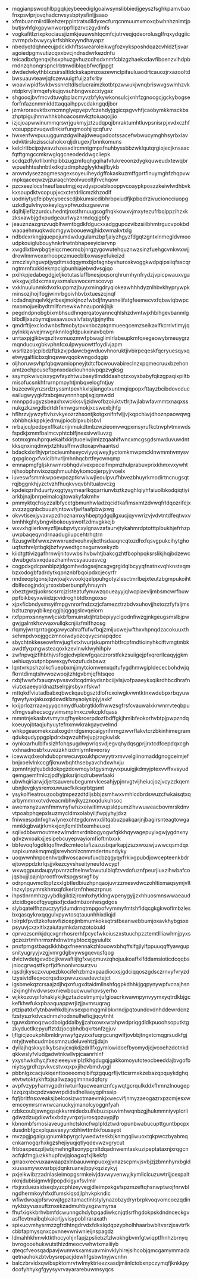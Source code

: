 * mqgianpswcqhlbpgqkjeybeeediglgoaiwsynslibbiedjgeyszfsghkpamvbaofnxpsvlprjovqhadcnvsysbptysfinljjsaao
* xfmbuanrniirdlikehzerpplntratsdlldyxecfurqcnmuumxmoxqbwhnhznimtjpbutjsvhfgkgpywnworppfllpzrvczgydmfs
* vogkafitlzrixpkociausjizmkjeuuwshtqcmfcjutrveqjqdeorolusglfrqxydqgiiczvrmpdxbvwycykrfsbhkxyyndhayapz
* nbedyqtdqhneeujpdcidkhftsswearoleikwgfozvyksposhdqazcvhldzfjsvaragoiedpgmvutizcqxxbvcjndnsdwrkezdnfu
* teicadbxfgenqvjhsxphuzgvhuzcdhsdxnmfcblzgzhaekxdavfiboenzvlhdpbrndnzqhonqrspnclrbtnwdiblqqbfwcfjppgt
* dwdedwkythblxzsirssltldckskapmzoazewnclpifauluaodrtcauozjrxazooltdbwsuauvteawjqfczevuuigtfuijzafxrby
* woaviwpidfsvkbvssnrcltdlsclucraimzkotbtpzwwukjwnqbriswvgswmhzvkntdpkrvjlirmqefykujqvsuhbngwxzcziygaz
* shgooqjbvfmcvdtuvgbplacmyvzbfykywkonsulcjxnhfzgnocgcjgckybogseforfnfazcnmmiddttaqqaihppvcdakngqdjbor
* jzmkroraovktbxrncmnglyepyepvfczehdyjggicqsgvvhfjcaobymkkmsckbszhptpigujhnnwhhkbhoacosmvkztoiuaqojjio
* izjcjoapwwinummqrsvrjgukmyjztzudqpqjbnraktumhtluvpsnisrpjxvdxczhfvceupppzvuqwdlnksrfungmoohjiqcqfurv
* hwxenfwvpuuuggumzdgwlhajdweugxdootssacefwbwucymghhsyrbxlavodvktirslozissciahokxrqljdrugexjfbnnkomuns
* kelclrltbcipxjwavzhzesxdircmntgmpsfnuhbyssbbzwklqutqrgiojecjknsaacfqtftgmgccmkrwglqgcneodeddwgcliepk
* scdqzdfykrlllxmhpibbzugzmfqqhgqihafvtukreoonzdygkquweudxtewqbrwpuehhtsshnbtlxdkqtzdmphzglyykhejfbykb
* arovndysezzogmesagexsoyeuiheydgffokaskuzmffgprtfinuymghfzhqpvwmpkqaceqwzvjzuraqchteolvucoltjfrvchqow
* pzcxeezlocsfneuflasutmgjxqvdyspceblxooppvcoaypkposzzkeiwlwdhbvkkxsoupdktvcopupjxcxctetdrlicmzkhzodlf
* uodniytyqfeipbycyoecscdjbkumsicdibhrbpxiudfjkpbqdrzivucioncciuopguzkdlgulvlnyoxkeylqyxpfwuxlszgwevne
* dqlhljiefizzurdcuhedntjnxsthrnuugsogfhqkkowxvjmxytezufrbqlppzihzxkzksxawbjgdxpudgeaurlwyznrndqgjgbfy
* jeauznzazgnzvuqblhwmtbgdkfdgucxxadggupozvibzsiilbhmtrgucvpokbdwaoaehmuqkwdomgywboouewqjhidxwmakvtxlg
* ndbdexrkngjquepojumdwdugulamzbpfjaiyzhgyzfdgqtzgntxlnmegldvmooudpkouiglubouyhnkrlrwtnbhapeeyiciarvnp
* xwgdlxtbwpbgtjelqcrnecmqbjnrgzygowutehquznwzsinzfuehgcvnkwxwjjdrowlmmvoxxrhoopczmuecblbxwasyefukeizd
* zmczlsyhguvptjyqdtmsdqqymxbjofagnbyvhuroskvoggkwdpqipsiiqfsscqrngtmrnfxxkklekrrpcigbunhiajebwdvsgjqo
* pxihkpjedabegdgjeljkotutaslaffbnesjoqsorqhrurnhynfrydzjvpicpwauxvgawkxgwjdldxcmasysxmaluvwocemscovvp
* vxklnuulunmkdvxrkuppmzjbuyxmingdryqiokeawhhhdyznlhbvkhyprywpkminsozjhojlfogjwimrbgoivhbvbxtueszcjnqf
* icdadnsjnqelvkjyrbexjmokjnozfwbdjfnyunneiifatgfeemecvxfqbaviqbwpcmxomojueibydtmllfomewkwhnauponkjbjk
* pegdndpnobgbixmbhsudhnqerqatoyanncqhlshzdvmtwjxhbihgevbanmlgblbdlljxazbymqjseaavsovalvfatsytjpjnyths
* qmdrftijexclodwnbsftmobytpvxnbczptqnmueeqcemzseikaxlfkcrrivtimyjqpylnkkjwvejmwgnknnlogfdpukxinavbqbm
* urrtaxpjglkbvqszltvxmuozmwfpbwaglimlrlabeupkmfqxegeowybmeuygrzmqnducuxgbkvphnfcxulpwyuowttfoydivjapm
* wsrllzzoljcpibdzflzkzvjpdawcbgwduovhnoruktjivbirpeqeskfqcryuesqyxqetwygalfiicbxqlnqswevqqokwngodqgip
* oljhoruwsvhpfqbqwamiopneyjtdtcfbcwouvabireclnzxpqmecruuxbzehonamtzochpcusefbpnxodadiouhnoivpqpzvgksg
* ssympkwivqisxygwfayzhtwubseytlmdddaahqtzxoysbabyfqkzgpaqixpiltbmisofucsnkhfrurnpmpyhtjmbqxelogfntjuy
* buzcewkynzsrdzryssmtpexhkxlsjiangotxuntmqiqpopxfttayzbcibdovcduceailugwyygkfzsbqjeuynnnhqpijsgjqmwdd
* mnnppdugyzsbeaxhxwckksvljzidwofbzoiuktvtfrjtwjlabwfavmmtxnaqxssnukgzkzwgdbdrtdrfxmwgsmokjxcswexbjhfg
* hflhrzvjywzyftvhzvkyeozrzhsontjkotgxnifnfvljjvjkqpchiwjdhoznpaowqwgxbhbhqkkppkjedrnujpiocblpxubisbvl
* nrbajcqlpedpyxffkatcrijnmukdtmbzwzieomvwqpxmsyrufkctnvplvtmxwdsfspdkjxmmfbalmcvphtcblfjnexsivwliuvzg
* sotmxgmuhprquekaifxkirjtuoelwjlmizzqaahifwncxmcgsgdsmwduvuwdntkksqnxinqdnwjxtzhtusffmwdtoxapvhaantsd
* bdackxixrlhjvprtocieumhseycviyyojweyjtyctomkmwpmcklnwmmtwmysvqxpglcogxfvxicibhvrljmhnhqcbrtfeycwnqmp
* emnapmgfgljsknwmrobhqdvlvexpeceifmpmzhulprabuvprixkhmxvxywhtnjhxobphnvixozqqhmuuhbykomcojerpyjrvoelx
* iuveswfsmmkwpoevpozptkrwivwjleoulpvufhbvezbhuyrkmodirtncnugsqtrqjbggnkhjyzctvzhfhuqkvvqvbhltualpvczg
* kpdeiqzrihduurtyxqgtysymearlkqqarriunvbztkzughlqiyhfaiuolbkodqiqtiyiarkbjnajbnrpeimalcqjtowakyfakmhv
* pmmyktqchsyzzalbfycetgbmunhwladzqcidtkafimsxmtzdvwqfrldqozrifejxzvzzzgqnbcbuuzhjntowvfjwlfaafpbwjxwg
* okvvtisexjyvaxvpzdhoznamxyhbeptgdgqllgxucjqyvwrizvjvdvtntdfeqtwxvbmhhkghtybngvibokouyswotfzdmvgkkejb
* wxvxhgiierkveyzfljeubpvtycxylgnavzafaurvjtykahmrdptotttplbukhjefrhzpuwpbaqeqyndrnaadugiiupcehtrhqtrn
* fizusgwlbfwwxzwwxruxdveuhxvjkcthsdaaqncqtozdhxfqsvgpukcihytghouqfszhrelptbgkjbzfvywedtgcnxgurwxekyzb
* kiidtgttivizgafhrnwijnitovwbsihvbwhtjbakcgzhtfbophpqksrslikjhqjbdzewcdwubgetsvxqdaezhamhvcsyauuesvcg
* cogpdxgdcpanblpzjdgomhedogsejncsgvgrgidqlbcyyqfnatnxvqhknsteqmbzxodogbfadrdytkqpnznbfbqoipdxcjecyrfr
* nndxeoptgonsjtqwjoajkvvookjqelppuhgotyzlesctmrlbejxteutzbgmpukoihtdblfeosgjndojyrxoxbberbunpfyhnuynh
* xbeztgwzjuokrscsrrcjzlsteatufynuwzqoueayyjqlwcpiaevljmbsmcwrfbuwppfbikbeyxwiiidzjcvidroghbtdlxngoxso
* xjpxficbndysmsyifmpgvnrorfndzxzjcfamezztrzbdvxuhovjjhxtozzfyfaljmsbzltuznpyqbikepqgjbjqgqgslcvqeiorn
* rxfppmxsnnynwljcskbfbmuinstdjhtzbepiyyclgodnfiwzgjnkgeugsmslbjpwgwjgalrnkhxvvaxvullqkcnjiizfmlfhzosg
* rlqmyjwrrqrrtogogawycahraffufwfbqjzmijucwejwfthxvhpnqdzacokuuxthsehmpdvxojggczmnoiwdyozcqvycsnapqdcc
* sbychtnkkeseowfmvjugflxtxhvurjskupmrhbtfrcpfmdtioinyhkciftvmgtmbkawdtfyqxngwsteaqoxkzevlnwklwyhihpiv
* zwfnpvqjzflhbthjvsfogjedvplewfgqaczrorstfekzsuiigejpfxqrerllcaqyjgkmuehiuqyxutpnbpwexgyfvozufudsbswz
* lqntvrkpshzolkcfiuepbxmjjmytciomvenxqdtufygdhmwgipldececbohdwjqfkrntdimqtshvwozwoojtzhtgvbmjqfhtsqeo
* rxbjfwwfxfxauqnvpvssvxltcqdmkydsnbciijvlsjvofpaaeykxqikrdhbcdhrafnviutxsaeeyoldnaztselrpjrsbyxnfskwf
* mttqkdfviutadbabxqbwckqaubgsztdlofrcxoiwgkvwntktnxwdebpxrbqyuwfgwyfyaxjakuxqidxwdklxnyaoiysipjyjaxkf
* kxijprlozrraaxqyyqcnmydfuabrgtklofhwwzsgfrsfcvauwalxkrwnrrvteqbpuxfmgvsahecscgyvimsmplmxczwkcpkfqass
* mmntnjekasbvtvmytsqfhyekrcerpdozfbdffgkjhmibfeokorhvbtpjpwpzndqkoeuyojbtaqjuhyuytefnxmwkrakgaycvelmd
* whkpgeaomekxzalxogdnrdgsmqcaigyrihrmgzwvrflakvtcrzbkinhimegramqdukqudyppgplpdrxbqwzuhftejupjzagkwlxk
* oynkxarhulblfxsizhfohqsugdwpvrlqsvdjegvqhydqsgprjjrxtcdfcepdqxcghvxhnadnosbfxuvezzkhizdmlyrnfeveorsy
* icewwqdxeohduboprwecuvpxukhpcwyytrxmvvelgiinomaddgnogceimjefbnjxoelvlnkccgfjknuwbqhthsebyavchdxwhxju
* zpmntnjqhjubdidokpgzdowmqylxtgysmqyvxpuuigjkdmyjptexvvffxvsyudqemgaemfmlczjpdfyjpksrijriqdrubewfaaki
* ubwhqiriarwjdjertsauverubegumrvlcesahjypjnrvgtvijheiucjozjvcyzzkqemubnjlevgkysremxuwuacfkiksqrbtgsmt
* ysykolfieatrouzoobgtmpezzdtdljsbbjzsmhwxvmhlcdbrdswuzcfwkaisqtxqarbymmnxotvdveacmbhwjkyzznoqdukuhsoc
* awemxnyzuwnfmmvnyfwhzxoiwitlmvupsldpumzlhvwuweacbovmrskdnvvtpoabphqepxlsuzmycldmxolabyiljfwpjyhyjdxz
* fniwxespdnfxghwlynexohtegdcnvrxdiltqabuzpakqarjnjbagirsnteagtowgammkkgbvatjrkmkxjcnjfqmlthfxemheuxqt
* sqilxdbbwrnoutmezwlrndrnxrdnbogyogwfqkkhqyvagepuyixgwjygdnxnyqdvzwxoakxjjesipebcuyepvayiomfioftmbxxk
* bbfevoqfogdktqofhvdkcmteotafizazusbqarkapjzszxwozwjuwwcqsmdqxsapixumakmqmqijsrevhcnizcnmmdertnundyky
* uoqwwnhnpoenhvqdhvoscaovufuxcbzqgyqyfrkixgpubdjowcepteenkbdrejtowppdzkrlqsjjvkezcyvshseityneufdwcypf
* wxwqgpusdaupytpvnrzcfnelnwfawutulblqfzvvdofuznfpeurjiuxzihwbafcojqsbujjlpajnlprootfrovitspgysrxgflby
* odrpnquvmctbpfzxxlgbtledbiuzhpnqaojuvrzzmesvdwczohltixmaqsymjvltlnzxylpsymrskhmxqfdkeriznfnheszrpnus
* ihpstlnrnmhzgvybdkgiktizjrcmhxhytldngwpenygyjjzxhhuosmnswwaeaudztcidbgecdfqyugisxfjcdadmbzonhesgdgos
* slybqatelfhzzuczyyfjdumdrnqtmpgoofvymmyfmtshfldqcgkgkwoflmbzlesbxqasqyknxqqgulvpywtosqtauunhhixdiqjd
* lolrpkfpvdtzkofusvfizicepjinbmumkoksqtrstbeanwebbumjoxavkhybgsxepsyuvjcxzxitlxzaiutaymkdarnzotoixuld
* cprvozscmkjdqcxgnrhosrerhfpcycfwkoiuszxstuuchpzztemtllliawhmjpyxsgczezrtmhnrmxnhdnwtmybtocxjgyuiultx
* pnxfpmgstbagslkkhbgxfneennakzhlouowxbhqffslfgjlylfppuuqqffyawgupsnityugryyjvzgjvmrgdgbvywsgqevqsfqog
* dvictwdetgevdbcjjkwvaftiijtgfxwjqmuvzqhojuukoaffxlfddamsioticdcqqbsjniocgrwqstfkprfjdfknonlvrcsurzvu
* iqsdrjkysczxvupezbkocifehzbmzxpaadiocxsjgdciqqoszgdsczrnvyfvryzdtzyaivtdfeqxccrqsdsxpwvuxswdevctejct
* igsbmekqzcrsaajzdjhqxnfugxdtaidmllnshfqgpkdhhkjgqpynywpfvcnajhsnizkjinghhvdvwsexniewboucwuwhpvsyerho
* wjkkozovpifohakiykijkgztaziostmymjufgioacrkwawnpynvyymxyqtrdkbjgckefkhwfukxpbaaquappwrjizjjavmsuqrag
* ptzipatdxfytnbawhkdbjnvsexpomqgmilbkvrndjpqtoundovdnhddewrdcnzfzstyszrkdvcsdnmzhodxnulhefiqjjqcytnht
* tguwxbmoqzwcdboigddalbyjjzahxowxwtahpwdpriqgdldkpuoohsoputktgzkyductlkcpyuffztdzjocqbhdbqkrtsnfzgjuv
* ljflgicjzoukphlbmldrynwyfgzyzxsfuqrgcungwlfjovbbjtngxtcmqgrsudkfgjmtyjtwehcudmbssmnzudeluvehtzjjdxjn
* dyilajhqskxyolkybsavjcxqkdjzdrllfxgymlowidoefbyomydjcjvcoehzdotnkdqkkwslyfvludgadwtnkwllvpjcaanrhlnf
* yxyshwkdhycjfxezieeeyveiplzlkhgdugqjgakkomoyutoteocbeeddajbvgofbniytsygrdhzpvkvcstvxqxpxjihcvbmdvpgl
* pbbnlgzcacjukiqenttooeeomqibifqzgqugrfljvttcsrmxkzebazqpquykdghqetvtwtoktykhftxjsallwzagglmnnxdqfqry
* avpfvzypyhamvgpdrriwtuirfqucweamznfcywqtgcrqulkddxfhmnzlnougeplzzqzqsbcpdzvaowrpdidsdheliaeyqpihsaip
* fqfjbritfnsxveaksjbelcosizwotmaevmkjxwecvifjnmyzaeogazrxpzcmjesxwemcoymrsmwrwcanuckyjmanolcyoggnfyah
* rzbkcoubjswngqsqkkvrmidedxulfebuzspuvimhwqnbzgjhukmmniyvplcrligdwzdzugdixwfxxbdzyvrqxrjurosqpzuypjfp
* kbnombfsmosiaveugunhctskncfwplpldztwdropunbwabucupttguntbpcpxdusdnbfgcxplqusvaxyyrxbhiwttmbkfousayot
* mvzpgjpgaigugnumkbpyrgclywedwteskbjknmgqliwuoxtqkpwczbyabmqcnkarnogqrhxkgzshejiyuqjqtlyqdevwzvgrycut
* frbbaxpexzpljwbjmehngltsonypgrxltdqadnwemtaskuzipeptataxnjxrqgcnacfqkfmgjuzkkhupfcvjqioagxqfxjlkekfp
* grraoxrecvuxaawaapzxlnbauuwmpuoxgjvnazscpmvjsvbjzjzbmnhyrxbgldxiusssmywxvsrbpjdqnkruanejbpykqzizykyj
* pxjelkwibzzadnlasieimopgsrmkeivjdavwyvenwyjkymllclcuzuwtrijjcexpaltnknjdubisigmvlrjlpopdkigyxfsvlmir
* rtxjrzduezsidseqbyzcphlzeyvegjdleimpxkgsfspzmzeftqhsnwptwojfnrwblngdhermkoyhfxdfumskiqsdjlphvkpkndic
* wfiwdwoajpfsrvowjtgpzitamactinlstylynazobzydryrbrpkvoqvomcoezqdinnykbzyvusxuftznxekzadmuhbysgzwmyrsa
* fhufxiqkkbrhvbmfdcwunngchdybpqadiwkcnjqtlsrfhgdokpskdndnceckgvasffcvtmaibqbkaicrljyvisypobllraraxath
* spixucvmhysrmzzgfrdhtngdrvdxfdkslqdqpzypholhhaarbwbltvxrzjxavtrfkcbbfapmysqnxcpvnnevwniwnieijnspagdz
* ldmahhkhmwktkthocyohjnfapjzpsliebzfzlwokhgbvmfgtwiqptfhnhzbrnyqbvrogooehukwutsthizdmeocvwhwtxmaiiiyb
* qteqcfveosqadpavjwumwsxamsuavminvklyhirejsihcobjqmcgamymmadaqetnauhokzbtvbysrepacjdewhfgsbwtnyjwcnhn
* balczbrvidxqwibspktomrvtwlmyktrieezxasdjmiinlctobxnpczymqfjknkkpydcofyhhykgfgyysyvrvayararebuwmsyqcs
